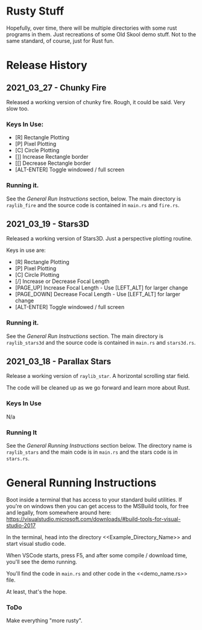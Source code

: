 # Rusty Stuff

Hopefully, over time, there will be multiple directories with some rust programs in them. Just recreations of some Old Skool demo stuff. Not to the same standard, of course, just for Rust fun.

# Release History
## 2021_03_27 - Chunky Fire
Released a working version of chunky fire. Rough, it could be said. Very slow too.

### Keys In Use:

* [R] Rectangle Plotting
* [P] Pixel Plotting
* [C] Circle Plotting
* []] Increase Rectangle border
* [[] Decrease Rectangle border
* [ALT-ENTER] Toggle windowed / full screen

### Running it.
See the *General Run Instructions* section, below.
The main directory is `raylib_fire` and the source code is contained in `main.rs` and `fire.rs`.

## 2021_03_19 - Stars3D
Released a working version of Stars3D.
Just a perspective plotting routine.

Keys in use are:

* [R] Rectangle Plotting
* [P] Pixel Plotting
* [C] Circle Plotting
* [/] Increase or Decrease Focal Length
* [PAGE_UP] Increase Focal Length - Use [LEFT_ALT] for larger change
* [PAGE_DOWN] Decrease Focal Length - Use [LEFT_ALT] for larger change
* [ALT-ENTER] Toggle windowed / full screen


### Running it.
See the *General Run Instructions* section.
The main directory is `raylib_stars3d` and the source code is contained in `main.rs` and `stars3d.rs`.

## 2021_03_18 - Parallax Stars

Release a working version of `raylib_star`. A horizontal scrolling star field.

The code will be cleaned up as we go forward and learn more about Rust.

### Keys In Use
N/a

### Running It
See the *General Running Instructions* section below. The directory name is `raylib_stars` and the main code is in `main.rs` and the stars code is in `stars.rs`.


# General Running Instructions
Boot inside a terminal that has access to your standard build utilities. If you're on windows then you can get access to the MSBuild tools, for free and legally, from somewhere around here: https://visualstudio.microsoft.com/downloads/#build-tools-for-visual-studio-2017

In the terminal, head into the directory <<Example_Directory_Name>>  and start visual studio code.

When VSCode starts, press F5, and after some compile / download time, you'll see the demo running.

You'll find the code in `main.rs` and other code in the <<demo_name.rs>> file.

At least, that's the hope.

### ToDo
Make everything "more rusty".
